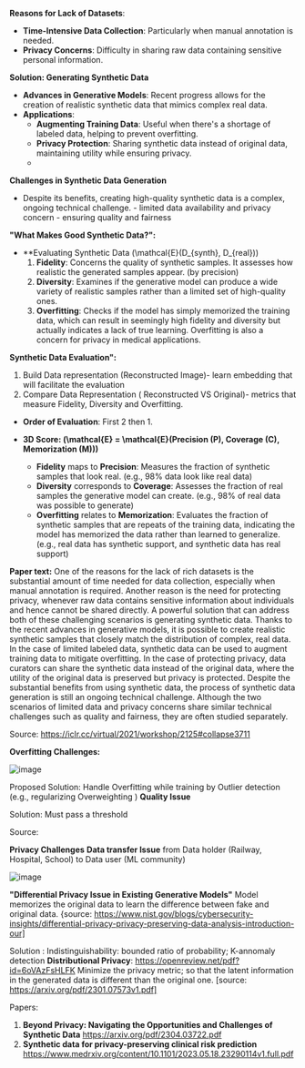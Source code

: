 **Reasons for Lack of  Datasets**:
   - **Time-Intensive Data Collection**: Particularly when manual annotation is needed.
   - **Privacy Concerns**: Difficulty in sharing raw data containing sensitive personal information.

 **Solution: Generating Synthetic Data**
   - **Advances in Generative Models**: Recent progress allows for the creation of realistic synthetic data that mimics complex real data.
   - **Applications**:
     - **Augmenting Training Data**: Useful when there's a shortage of labeled data, helping to prevent overfitting.
     - **Privacy Protection**: Sharing synthetic data instead of original data, maintaining utility while ensuring privacy.
     - 
**Challenges in Synthetic Data Generation**
   - Despite its benefits, creating high-quality synthetic data is a complex, ongoing technical challenge.
    - limited data availability and privacy concern
    - ensuring quality and fairness

 **"What Makes Good Synthetic Data?":**

- **Evaluating Synthetic Data \(\mathcal{E}(D_{synth}, D_{real})\)
  1. **Fidelity**: Concerns the quality of synthetic samples. It assesses how realistic the generated samples appear. (by precision)
  2. **Diversity**: Examines if the generative model can produce a wide variety of realistic samples rather than a limited set of high-quality ones.
  3. **Overfitting**: Checks if the model has simply memorized the training data, which can result in seemingly high fidelity and diversity but actually indicates a lack of true learning. Overfitting is also a concern for privacy in medical applications.
 
**Synthetic Data Evaluation":**
1. Build Data representation (Reconstructed Image)- learn embedding that will facilitate the evaluation
2. Compare Data Representation ( Reconstructed VS Original)- metrics that measure  Fidelity, Diversity and Overfitting.

- **Order of Evaluation**:
  First 2 then 1.

- **3D Score: \(\mathcal{E} = \mathcal{E}(Precision (P), Coverage (C), Memorization (M))\)**
  - **Fidelity** maps to **Precision**: Measures the fraction of synthetic samples that look real. (e.g., 98% data look like real data)
  - **Diversity** corresponds to **Coverage**: Assesses the fraction of real samples the generative model can create. (e.g., 98% of real data was possible to generate)
  - **Overfitting** relates to **Memorization**: Evaluates the fraction of synthetic samples that are repeats of the training data, indicating the model has memorized the data rather than learned to generalize. (e.g., real data has synthetic support, and synthetic data has real support)

**Paper text:**
One of the reasons for the lack of rich datasets is the substantial amount of time needed for data collection, especially when manual annotation is required. Another reason is the need for protecting privacy, whenever raw data contains sensitive information about individuals and hence cannot be shared directly. A powerful solution that can address both of these challenging scenarios is generating synthetic data. Thanks to the recent advances in generative models, it is possible to create realistic synthetic samples that closely match the distribution of complex, real data. In the case of limited labeled data, synthetic data can be used to augment training data to mitigate overfitting. In the case of protecting privacy, data curators can share the synthetic data instead of the original data, where the utility of the original data is preserved but privacy is protected. Despite the substantial benefits from using synthetic data, the process of synthetic data generation is still an ongoing technical challenge. Although the two scenarios of limited data and privacy concerns share similar technical challenges such as quality and fairness, they are often studied separately. 


Source: https://iclr.cc/virtual/2021/workshop/2125#collapse3711


**Overfitting Challenges:**

![image](https://github.com/turna1/GenAI-For-Goods/assets/11919436/8928e8d8-00b1-4a13-87e2-36844e8c16b5)

Proposed Solution:  Handle Overfitting while training by
Outlier detection (e.g., regularizing Overweighting )
**Quality Issue**

Solution: Must pass a threshold

Source: 


**Privacy Challenges**
**Data transfer Issue** from Data  holder (Railway, Hospital, School) to Data user  (ML community)

![image](https://github.com/turna1/GenAI-For-Goods/assets/11919436/f17c987b-b074-4be3-98e1-9f79b32c92c8)

**"Differential Privacy Issue in Existing Generative Models"**
Model memorizes the original data to learn the difference between fake and original data. {source: https://www.nist.gov/blogs/cybersecurity-insights/differential-privacy-privacy-preserving-data-analysis-introduction-our]

Solution : Indistinguishability: bounded ratio of probability; K-annomaly detection
**Distributional Privacy**:
https://openreview.net/pdf?id=6oVAzFsHLFK
Minimize the privacy metric; so that the latent information in the generated data is different than the original one.
[source: https://arxiv.org/pdf/2301.07573v1.pdf]


Papers: 
1. **Beyond Privacy: Navigating the Opportunities and
Challenges of Synthetic Data**
https://arxiv.org/pdf/2304.03722.pdf
2. **Synthetic data for privacy-preserving clinical risk
prediction**
https://www.medrxiv.org/content/10.1101/2023.05.18.23290114v1.full.pdf
